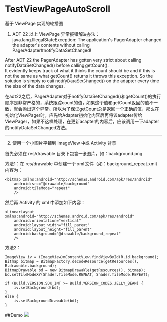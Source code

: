 # TestViewPageAutoScroll
基于 ViewPage 实现的轮播图

1. ADT 22 以上 ViewPage 异常报错解决办法：
java.lang.IllegalStateException: The application's PagerAdapter changed the adapter's contents without calling PagerAdapter#notifyDataSetChanged! 

After ADT 22 the PagerAdapter has gotten very strict about calling notifyDataSetChanged() before calling getCount().  
It evidently keeps track of what it thinks the count should be and if this is not the same as what getCount() returns it throws this exception. 
So the solution is simply to call notifyDataSetChanged() on the adapter every time the size of the data changes.

在adt22之后，PagerAdapter对于notifyDataSetChanged()和getCount()的执行顺序是非常严格的，系统跟踪count的值，如果这个值和getCount返回的值不一致，就会抛出这个异常。所以为了保证getCount总是返回一个正确的值，那么在初始化ViewPager时，应先给Adapter初始化内容后再将该adapter传给ViewPager，如果不这样处理，在更新adapter的内容后，应该调用一下adapter的notifyDataSetChanged方法。

-----------------------------------------------------------------------------------------------------------------------------

2. 使用一个小图片平铺到 ImageView 中或 Activity 背景

首先必须在 res/drawable 目录下包含一张图片，如：background.png

方法1：在 res/drawable 中创建一个 xml 文件（如：background_repeat.xml）内容为：

    <bitmap xmlns:android="http://schemas.android.com/apk/res/android"
        android:src="@drawable/background"
        android:tileMode="repeat"
        />
    
然后再 Activity 的 xml 中添加如下内容：

    <LinearLayout xmlns:android="http://schemas.android.com/apk/res/android"
        android:orientation="vertical"
        android:layout_width="fill_parent"
        android:layout_height="fill_parent"
        android:background="@drawable/background_repeat"
        />
    
方法2：

    ImageView iv = (ImageView)mContentView.findViewById(R.id.background);
    Bitmap bitmap = BitmapFactory.decodeResource(getResources(), R.drawable.background);
    BitmapDrawable bd = new BitmapDrawable(getResources(), bitmap);
    bd.setTileModeXY(Shader.TileMode.REPEAT, Shader.TileMode.REPEAT);
    
    if (Build.VERSION.SDK_INT >= Build.VERSION_CODES.JELLY_BEAN) {
        iv.setBackground(bd);
    }
    else {
        iv.setBackgroundDrawable(bd);
    }
      
##Demo
![](https://github.com/wzhnsc/TestViewPageAutoScroll/blob/master/gif/TestViewPageAutoScroll.gif)
